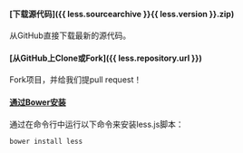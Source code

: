 #### [下载源代码]({{ less.sourcearchive }}{{ less.version }}.zip)

从GitHub直接下载最新的源代码。


#### [从GitHub上Clone或Fork]({{ less.repository.url }})

Fork项目，并给我们提pull request！

#### [通过Bower安装](http://bower.io)

通过在命令行中运行以下命令来安装less.js脚本：

```bash
bower install less
```

